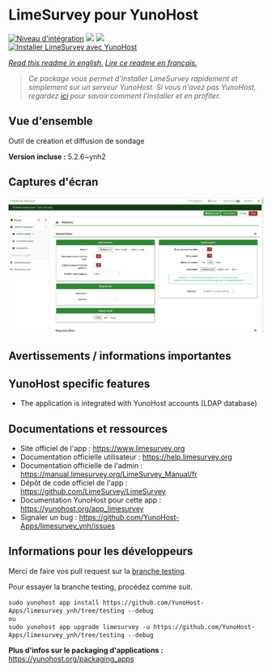# LimeSurvey pour YunoHost

[![Niveau d'intégration](https://dash.yunohost.org/integration/limesurvey.svg)](https://dash.yunohost.org/appci/app/limesurvey) ![](https://ci-apps.yunohost.org/ci/badges/limesurvey.status.svg) ![](https://ci-apps.yunohost.org/ci/badges/limesurvey.maintain.svg)  
[![Installer LimeSurvey avec YunoHost](https://install-app.yunohost.org/install-with-yunohost.svg)](https://install-app.yunohost.org/?app=limesurvey)

*[Read this readme in english.](./README.md)*
*[Lire ce readme en français.](./README_fr.md)*

> *Ce package vous permet d'installer LimeSurvey rapidement et simplement sur un serveur YunoHost.
Si vous n'avez pas YunoHost, regardez [ici](https://yunohost.org/#/install) pour savoir comment l'installer et en profiter.*

## Vue d'ensemble

Outil de création et diffusion de sondage

**Version incluse :** 5.2.6~ynh2



## Captures d'écran

![](./doc/screenshots/create_html_statistic_screen.png)

## Avertissements / informations importantes

## YunoHost specific features

* The application is integrated with YunoHost accounts (LDAP database)
## Documentations et ressources

* Site officiel de l'app : https://www.limesurvey.org
* Documentation officielle utilisateur : https://help.limesurvey.org
* Documentation officielle de l'admin : https://manual.limesurvey.org/LimeSurvey_Manual/fr
* Dépôt de code officiel de l'app : https://github.com/LimeSurvey/LimeSurvey
* Documentation YunoHost pour cette app : https://yunohost.org/app_limesurvey
* Signaler un bug : https://github.com/YunoHost-Apps/limesurvey_ynh/issues

## Informations pour les développeurs

Merci de faire vos pull request sur la [branche testing](https://github.com/YunoHost-Apps/limesurvey_ynh/tree/testing).

Pour essayer la branche testing, procédez comme suit.
```
sudo yunohost app install https://github.com/YunoHost-Apps/limesurvey_ynh/tree/testing --debug
ou
sudo yunohost app upgrade limesurvey -u https://github.com/YunoHost-Apps/limesurvey_ynh/tree/testing --debug
```

**Plus d'infos sur le packaging d'applications :** https://yunohost.org/packaging_apps